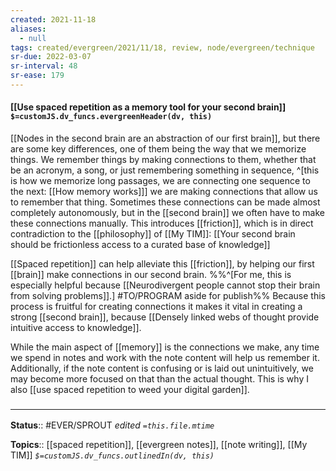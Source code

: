 ```yaml
---
created: 2021-11-18 
aliases:
  - null
tags: created/evergreen/2021/11/18, review, node/evergreen/technique 
sr-due: 2022-03-07
sr-interval: 48
sr-ease: 179
---
```


#### [[Use spaced repetition as a memory tool for your second brain]] `$=customJS.dv_funcs.evergreenHeader(dv, this)`

[[Nodes in the second brain are an abstraction of our first brain]], but there are some key differences, one of them being the way that we memorize things.
We remember things by making connections to them, whether that be an acronym, a song, or just remembering something in sequence,
^[this is how we memorize long passages, we are connecting one sequence to the next: [[How memory works]]]
we are making connections that allow us to remember that thing.
Sometimes these connections can be made almost completely autonomously, but in the [[second brain]] we often have to make these connections manually.
This introduces [[friction]], which is in direct contradiction to the [[philosophy]] of [[My TIM]]:
[[Your second brain should be frictionless access to a curated base of knowledge]]

[[Spaced repetition]] can help alleviate this [[friction]], by helping our first [[brain]] make connections in our second brain.
%%^[For me, this is especially helpful because [[Neurodivergent people cannot stop their brain from solving problems]].] #TO/PROGRAM aside for publish%%
Because this process is fruitful for creating connections it makes it vital in creating a strong [[second brain]], because [[Densely linked webs of thought provide intuitive access to knowledge]]. 

While the main aspect of [[memory]] is the connections we make, any time we spend in notes and work with the note content will help us remember it. Additionally, if the note content is confusing or is laid out unintuitively, we may become more focused on that than the actual thought. This is why I also [[use spaced repetition to weed your digital garden]].


### <hr class="footnote"/>

**Status**:: #EVER/SPROUT 
*edited `=this.file.mtime`*

**Topics**:: [[spaced repetition]], [[evergreen notes]], [[note writing]], [[My TIM]]
*`$=customJS.dv_funcs.outlinedIn(dv, this)`*
